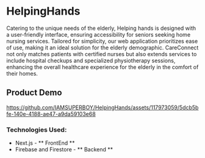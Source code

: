 # HelpingHands
Catering to the unique needs of the elderly, Helping hands is designed with a user-friendly interface, ensuring accessibility for seniors seeking home nursing services. Tailored for simplicity, our web application prioritizes ease of use, making it an ideal solution for the elderly demographic. CareConnect not only matches patients with certified nurses but also extends services to include hospital checkups and specialized physiotherapy sessions, enhancing the overall healthcare experience for the elderly in the comfort of their homes.


## Product Demo

https://github.com/IAMSUPERBOY/HelpingHands/assets/117973059/5dcb5bfe-140e-4188-ae47-a9da59103e68

### Technologies Used: 
- Next.js - **  FrontEnd ** 
- Firebase and Firestore - ** Backend **
   


